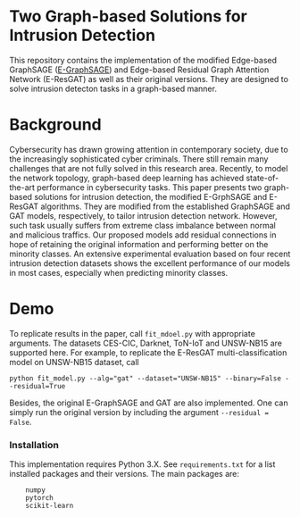 # Two Graph-based Solutions for Intrusion Detection
This repository contains the implementation of the modified Edge-based GraphSAGE ([E-GraphSAGE](https://arxiv.org/abs/2103.16329)) and Edge-based Residual Graph Attention Network (E-ResGAT) as well as their original versions. They are designed to solve intrusion detecton tasks in a graph-based manner.

# Background
Cybersecurity has drawn growing attention in contemporary society, due to the increasingly sophisticated cyber criminals. There still remain many challenges that are not fully solved in this research area. Recently, to model the network topology, graph-based deep learning has achieved state-of-the-art performance in cybersecurity tasks. This paper presents two graph-based solutions for intrusion detection, the modified E-GrphSAGE and E-ResGAT algorithms. They are modified from the established GraphSAGE and GAT models, respectively, to tailor intrusion detection network. However, such task usually suffers from extreme class imbalance between normal and malicious traffics. Our proposed models add residual connections in hope of retaining the original information and performing better on the minority classes. An extensive experimental evaluation based on four recent intrusion detection datasets shows the excellent performance of our models in most cases, especially when predicting minority classes.

# Demo
To replicate results in the paper, call `fit_mdoel.py` with appropriate arguments. The datasets CES-CIC, Darknet, ToN-IoT and UNSW-NB15 are supported here. For example, to replicate the E-ResGAT multi-classification model on UNSW-NB15 dataset, call

    
    python fit_model.py --alg="gat" --dataset="UNSW-NB15" --binary=False --residual=True
    
Besides, the original E-GraphSAGE and GAT are also implemented. One can simply run the original version by including the argument `--residual = False`.

### Installation
This implementation requires Python 3.X. See `requirements.txt` for a list installed packages and their versions. The main packages are:

        numpy
        pytorch
        scikit-learn

